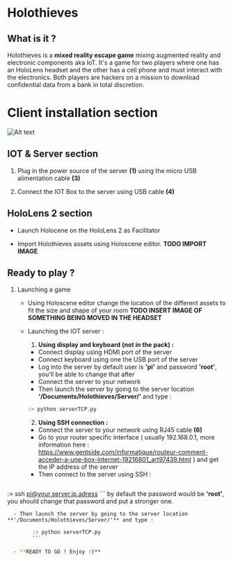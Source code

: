 # Holothieves

## What is it ?
Holothieves is a **mixed reality escape game** mixing augmented reality and electronic components aka IoT. It's a game for two players where one has an HoloLens headset and the other has a cell phone and must interact with the electronics. Both players are hackers on a mission to download confidential data from a bank in total discretion. 

# Client installation section

![Alt text](C:\Users\Remi\Pictures\1x\package_final.png)

## IOT & Server section

1. Plug in the power source of the server **(1)** using the micro USB alimentation cable **(3)** 

1. Connect the IOT Box to the server using USB cable **(4)**

## HoloLens 2 section

- Launch Holocene on the HoloLens 2 as Facilitator

- Import Holothieves assets using Holoscene editor. **TODO IMPORT IMAGE**

## Ready to play ?

1. Launching a game
    - Using Holoscene editor change the location of the different assets to fit the size and shape of your room **TODO INSERT IMAGE OF SOMETHING BEING MOVED IN THE HEADSET**

    - Launching the IOT server : 
        1. **Using display and keyboard (not in the pack) :** 
        - Connect display using HDMI port of the server
        - Connect keyboard using one the USB port of the server
        - Log into the server by default user is **'pi'** and password **'root'**, you'll be able to change that after
        - Connect the server to your network 
        - Then launch the server by going to the server location **'/Documents/Holothieves/Server/'** and type : 
        ```bash
        :> python serverTCP.py
        ````
        2. **Using SSH connection :**
        - Connect the server to your network using RJ45 cable **(6)**
        - Go to your router specific interface ( usually 192.168.0.1, more information here : https://www.gentside.com/informatique/routeur-comment-acceder-a-une-box-internet-19216801_art97439.html ) and get the IP address of the server
        - Then connect to the server using SSH : 
        ```bash 
:> ssh pi@your.server.ip.adress
      ```
      by default the password would be **'root'**, you should change that password and put a stronger one.
      
      - Then launch the server by going to the server location **'/Documents/Holothieves/Server/'** and type : 
  ```bash
          :> python serverTCP.py
          ```
        
    - **READY TO GO ! Enjoy :)**

